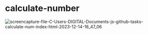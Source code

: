 # calculate-number
 ![screencapture-file-C-Users-DIGITAL-Documents-js-github-tasks-calculate-num-index-html-2023-12-14-16_47_06](https://github.com/shrutigajera102/calculate-number/assets/146714862/653e42dc-3417-4329-9785-50950ffd3fba)

